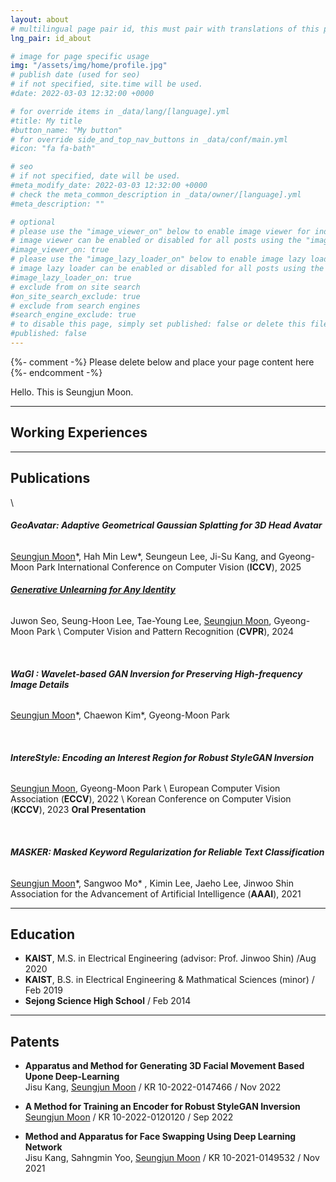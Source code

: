 ```yaml
---
layout: about
# multilingual page pair id, this must pair with translations of this page. (This name must be unique)
lng_pair: id_about

# image for page specific usage
img: "/assets/img/home/profile.jpg"
# publish date (used for seo)
# if not specified, site.time will be used.
#date: 2022-03-03 12:32:00 +0000

# for override items in _data/lang/[language].yml
#title: My title
#button_name: "My button"
# for override side_and_top_nav_buttons in _data/conf/main.yml
#icon: "fa fa-bath"

# seo
# if not specified, date will be used.
#meta_modify_date: 2022-03-03 12:32:00 +0000
# check the meta_common_description in _data/owner/[language].yml
#meta_description: ""

# optional
# please use the "image_viewer_on" below to enable image viewer for individual pages or posts (_posts/ or [language]/_posts folders).
# image viewer can be enabled or disabled for all posts using the "image_viewer_posts: true" setting in _data/conf/main.yml.
#image_viewer_on: true
# please use the "image_lazy_loader_on" below to enable image lazy loader for individual pages or posts (_posts/ or [language]/_posts folders).
# image lazy loader can be enabled or disabled for all posts using the "image_lazy_loader_posts: true" setting in _data/conf/main.yml.
#image_lazy_loader_on: true
# exclude from on site search
#on_site_search_exclude: true
# exclude from search engines
#search_engine_exclude: true
# to disable this page, simply set published: false or delete this file
#published: false
---
```


{%- comment -%} Please delete below and place your page content here {%- endcomment -%}

Hello. This is Seungjun Moon.

***

## Working Experiences

***

## Publications  
\\  
  
###### **GeoAvatar: Adaptive Geometrical Gaussian Splatting for 3D Head Avatar**  
<u>Seungjun Moon</u>\*, Hah Min Lew\*, Seungeun Lee, Ji-Su Kang, and Gyeong-Moon Park
International Conference on Computer Vision (**ICCV**), 2025

###### [**Generative Unlearning for Any Identity**](http://arxiv.org/abs/2405.09879)
Juwon Seo, Seung-Hoon Lee, Tae-Young Lee, <u>Seungjun Moon</u>, Gyeong-Moon Park \\
Computer Vision and Pattern Recognition (**CVPR**), 2024

<br>

###### **WaGI : Wavelet-based GAN Inversion for Preserving High-frequency Image Details**  
<u>Seungjun Moon</u>\*, Chaewon Kim\*, Gyeong-Moon Park  
  
<br>

###### **IntereStyle: Encoding an Interest Region for Robust StyleGAN Inversion**  
<u>Seungjun Moon</u>, Gyeong-Moon Park \\
European Computer Vision Association (**ECCV**), 2022 \\
Korean Conference on Computer Vision (**KCCV**), 2023 **Oral Presentation**  

<br>  

###### **MASKER: Masked Keyword Regularization for Reliable Text Classification**  
<u>Seungjun Moon</u>\*, Sangwoo Mo\* , Kimin Lee, Jaeho Lee, Jinwoo Shin  
Association for the Advancement of Artificial Intelligence (**AAAI**), 2021  

***

## Education

- **KAIST**, M.S. in Electrical Engineering (advisor: Prof. Jinwoo Shin) /Aug 2020
- **KAIST**, B.S. in Electrical Engineering & Mathmatical Sciences (minor) / Feb 2019
- **Sejong Science High School** / Feb 2014

***

## Patents

- **Apparatus and Method for Generating 3D Facial Movement Based Upone Deep-Learning**  
Jisu Kang, <u>Seungjun Moon</u> / KR 10-2022-0147466 / Nov 2022

- **A Method for Training an Encoder for Robust StyleGAN Inversion**  
<u>Seungjun Moon</u> / KR 10-2022-0120120 / Sep 2022

- **Method and Apparatus for Face Swapping Using Deep Learning Network**  
Jisu Kang, Sahngmin Yoo, <u>Seungjun Moon</u> / KR 10-2021-0149532 / Nov 2021